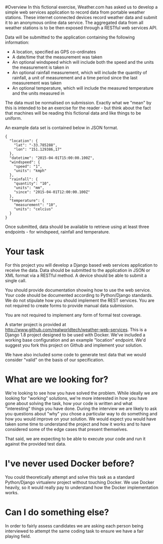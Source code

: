 #Overview
In this fictional exercise, Weather.com has asked us to develop a simple web services application to record data from portable weather stations. These internet connected devices record weather data and submit it to an anonymous online data service. The aggregated data from all weather stations is to be then exposed through a RESTful web services API.

Data will be submitted to the application containing the following information:

* A location, specified as GPS co-ordinates
* A date/time that the measurement was taken
* An optional windspeed which will include both the speed and the units the measurement is taken in
* An optional rainfall measurement, which will include the quantity of rainfall, a unit of measurement and a time period since the last measurement was taken
* An optional temperature, which will include the measured temperature and the units measured in

The data must be normalised on submission. Exactly what we "mean" by this is intended to be an exercise for the reader - but think about the fact that machines will be reading this fictional data and like things to be uniform.

An example data set is contained below in JSON format.


    {
      "location": {
        "lat": "-33.785288",
        "lon": "151.129386,17"
      },
      "datetime": "2015-04-01T15:00:00.100Z",
      "windspeed": {
        "speed": "1",
        "units": "kmph"
      },
      "rainfall": {
        "quantity": "10",
        "units": "mm",
        "since": "2015-04-01T12:00:00.100Z"
      },
      "temperature": {
        "measurement": "10",
        "units": "celcius"
      }
    }


Once submitted, data should be available to retrieve using at least three endpoints - for windspeed, rainfall and temperature.

# Your task

For this project you will develop a Django based web services application to receive the data. Data should be submitted to the application in JSON or XML format via a RESTful method. A device should be able to submit a single call.

You should provide documentation showing how to use the web service. Your code should be documented according to Python/Django standards.
We do not stipulate how you should implement the REST services. You are not required to create forms to provide manual data submission. 

You are not required to implement any form of formal test coverage.

A starter project is provided at http://www.github.com/realworldtech/weather-web-services. This is a Django 1.8 project designed to be used with Docker. We've included a working base configuration and an example "location" endpoint. We'd suggest you fork this project on Github and implement your solution.

We have also included some code to generate test data that we would consider "valid" on the basis of our specification.

# What are we looking for?

We're looking to see how you have solved the problem. While ideally we are looking for "working" solutions, we're more interested in how you have gone about solving the task, how your code is written and what "interesting" things you have done. During the interview we are likely to ask you questions about "why" you chose a particular way to do something and how you would improve on your solution. We would expect you would have taken some time to understand the project and how it works and to have considered some of the edge cases that present themselves.

That said, we are expecting to be able to execute your code and run it against the provided test data.

# I've never used Docker before?

You could theoretically attempt and solve this task as a standard Python/Django virtualenv project without touching Docker. We use Docker heavily, so it would really pay to understand how the Docker implementation works.

# Can I do something else?
In order to fairly assess candidates we are asking each person being interviewed to attempt the same coding task to ensure we have a fair playing field.